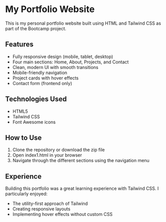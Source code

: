 # My Portfolio Website

This is my personal portfolio website built using HTML and Tailwind CSS as part of the Bootcamp project.

## Features

- Fully responsive design (mobile, tablet, desktop)
- Four main sections: Home, About, Projects, and Contact
- Clean, modern UI with smooth transitions
- Mobile-friendly navigation
- Project cards with hover effects
- Contact form (frontend only)

## Technologies Used

- HTML5
- Tailwind CSS
- Font Awesome icons

## How to Use

1. Clone the repository or download the zip file
2. Open index1.html in your browser
3. Navigate through the different sections using the navigation menu

## Experience

Building this portfolio was a great learning experience with Tailwind CSS. I particularly enjoyed:
- The utility-first approach of Tailwind
- Creating responsive layouts
- Implementing hover effects without custom CSS
